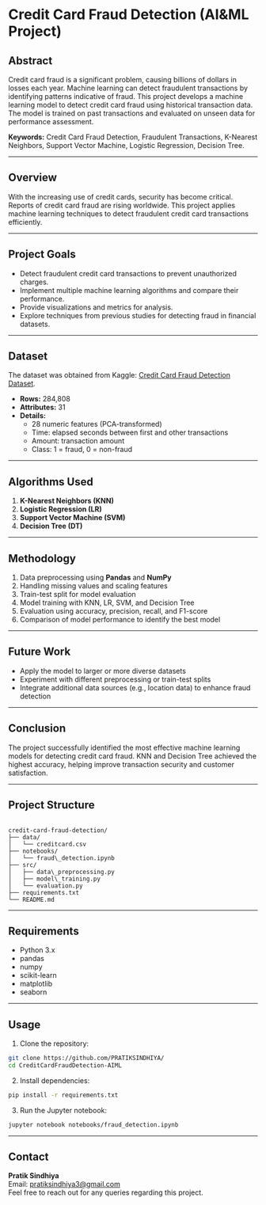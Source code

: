 
# Credit Card Fraud Detection (AI&ML Project)

## Abstract
Credit card fraud is a significant problem, causing billions of dollars in losses each year. Machine learning can detect fraudulent transactions by identifying patterns indicative of fraud. This project develops a machine learning model to detect credit card fraud using historical transaction data. The model is trained on past transactions and evaluated on unseen data for performance assessment.

**Keywords:** Credit Card Fraud Detection, Fraudulent Transactions, K-Nearest Neighbors, Support Vector Machine, Logistic Regression, Decision Tree.

---

## Overview
With the increasing use of credit cards, security has become critical. Reports of credit card fraud are rising worldwide. This project applies machine learning techniques to detect fraudulent credit card transactions efficiently.

---

## Project Goals
- Detect fraudulent credit card transactions to prevent unauthorized charges.  
- Implement multiple machine learning algorithms and compare their performance.  
- Provide visualizations and metrics for analysis.  
- Explore techniques from previous studies for detecting fraud in financial datasets.

---

## Dataset
The dataset was obtained from Kaggle: [Credit Card Fraud Detection Dataset](https://www.kaggle.com/datasets/mlg-ulb/creditcardfraud).  

- **Rows:** 284,808  
- **Attributes:** 31  
- **Details:**  
  - 28 numeric features (PCA-transformed)  
  - Time: elapsed seconds between first and other transactions  
  - Amount: transaction amount  
  - Class: 1 = fraud, 0 = non-fraud  

---

## Algorithms Used
1. **K-Nearest Neighbors (KNN)**  
2. **Logistic Regression (LR)**  
3. **Support Vector Machine (SVM)**  
4. **Decision Tree (DT)**  

---

## Methodology
1. Data preprocessing using **Pandas** and **NumPy**  
2. Handling missing values and scaling features  
3. Train-test split for model evaluation  
4. Model training with KNN, LR, SVM, and Decision Tree  
5. Evaluation using accuracy, precision, recall, and F1-score  
6. Comparison of model performance to identify the best model  

---

## Future Work
- Apply the model to larger or more diverse datasets  
- Experiment with different preprocessing or train-test splits  
- Integrate additional data sources (e.g., location data) to enhance fraud detection  

---

## Conclusion
The project successfully identified the most effective machine learning models for detecting credit card fraud. KNN and Decision Tree achieved the highest accuracy, helping improve transaction security and customer satisfaction.

---

## Project Structure
```

credit-card-fraud-detection/
├── data/
│   └── creditcard.csv
├── notebooks/
│   └── fraud\_detection.ipynb
├── src/
│   ├── data\_preprocessing.py
│   ├── model\_training.py
│   └── evaluation.py
├── requirements.txt
└── README.md

````

---

## Requirements
- Python 3.x  
- pandas  
- numpy  
- scikit-learn  
- matplotlib  
- seaborn  

---

## Usage
1. Clone the repository:
```bash
git clone https://github.com/PRATIKSINDHIYA/
cd CreditCardFraudDetection-AIML
````

2. Install dependencies:

```bash
pip install -r requirements.txt
```

3. Run the Jupyter notebook:

```bash
jupyter notebook notebooks/fraud_detection.ipynb
```

---
## Contact
**Pratik Sindhiya**  
Email: [pratiksindhiya3@gmail.com](mailto:pratiksindhiya3@gmail.com)  
Feel free to reach out for any queries regarding this project.
